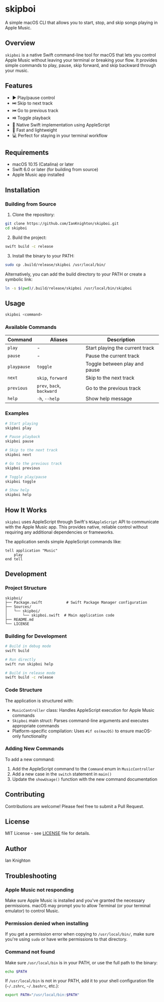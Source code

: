 # skipboi

A simple macOS CLI that allows you to start, stop, and skip songs playing in Apple Music.

## Overview

`skipboi` is a native Swift command-line tool for macOS that lets you control Apple Music without leaving your terminal or breaking your flow. It provides simple commands to play, pause, skip forward, and skip backward through your music.

## Features

- ▶️ Play/pause control
- ⏭️ Skip to next track
- ⏮️ Go to previous track
- ⏯️ Toggle playback
- 🎯 Native Swift implementation using AppleScript
- 🚀 Fast and lightweight
- 💻 Perfect for staying in your terminal workflow

## Requirements

- macOS 10.15 (Catalina) or later
- Swift 6.0 or later (for building from source)
- Apple Music app installed

## Installation

### Building from Source

1. Clone the repository:
```bash
git clone https://github.com/IanKnighton/skipboi.git
cd skipboi
```

2. Build the project:
```bash
swift build -c release
```

3. Install the binary to your PATH:
```bash
sudo cp .build/release/skipboi /usr/local/bin/
```

Alternatively, you can add the build directory to your PATH or create a symbolic link:
```bash
ln -s $(pwd)/.build/release/skipboi /usr/local/bin/skipboi
```

## Usage

```bash
skipboi <command>
```

### Available Commands

| Command | Aliases | Description |
|---------|---------|-------------|
| `play` | - | Start playing the current track |
| `pause` | - | Pause the current track |
| `playpause` | `toggle` | Toggle between play and pause |
| `next` | `skip`, `forward` | Skip to the next track |
| `previous` | `prev`, `back`, `backward` | Go to the previous track |
| `help` | `-h`, `--help` | Show help message |

### Examples

```bash
# Start playing
skipboi play

# Pause playback
skipboi pause

# Skip to the next track
skipboi next

# Go to the previous track
skipboi previous

# Toggle play/pause
skipboi toggle

# Show help
skipboi help
```

## How It Works

`skipboi` uses AppleScript through Swift's `NSAppleScript` API to communicate with the Apple Music app. This provides native, reliable control without requiring any additional dependencies or frameworks.

The application sends simple AppleScript commands like:
```applescript
tell application "Music"
    play
end tell
```

## Development

### Project Structure

```
skipboi/
├── Package.swift           # Swift Package Manager configuration
├── Sources/
│   └── skipboi/
│       └── skipboi.swift  # Main application code
├── README.md
└── LICENSE
```

### Building for Development

```bash
# Build in debug mode
swift build

# Run directly
swift run skipboi help

# Build in release mode
swift build -c release
```

### Code Structure

The application is structured with:

- `MusicController` class: Handles AppleScript execution for Apple Music commands
- `Skipboi` main struct: Parses command-line arguments and executes appropriate commands
- Platform-specific compilation: Uses `#if os(macOS)` to ensure macOS-only functionality

### Adding New Commands

To add a new command:

1. Add the AppleScript command to the `Command` enum in `MusicController`
2. Add a new case in the `switch` statement in `main()`
3. Update the `showUsage()` function with the new command documentation

## Contributing

Contributions are welcome! Please feel free to submit a Pull Request.

## License

MIT License - see [LICENSE](LICENSE) file for details.

## Author

Ian Knighton

## Troubleshooting

### Apple Music not responding

Make sure Apple Music is installed and you've granted the necessary permissions. macOS may prompt you to allow Terminal (or your terminal emulator) to control Music.

### Permission denied when installing

If you get a permission error when copying to `/usr/local/bin/`, make sure you're using `sudo` or have write permissions to that directory.

### Command not found

Make sure `/usr/local/bin` is in your PATH, or use the full path to the binary:
```bash
echo $PATH
```

If `/usr/local/bin` is not in your PATH, add it to your shell configuration file (`~/.zshrc`, `~/.bashrc`, etc.):
```bash
export PATH="/usr/local/bin:$PATH"
```
